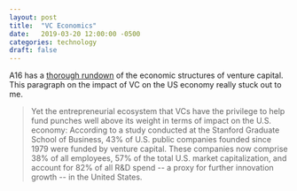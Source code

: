 ```yaml
---
layout: post
title:  "VC Economics"
date:   2019-03-20 12:00:00 -0500
categories: technology
draft: false
---
```


A16 has a [thorough rundown](https://a16z.com/2016/09/11/vc-economics/) of the economic structures of venture capital. This paragraph on the impact of VC on the US economy really stuck out to me.

> Yet the entrepreneurial ecosystem that VCs have the privilege to help fund punches well above its weight in terms of impact on the U.S. economy: According to a study conducted at the Stanford Graduate School of Business, 43% of U.S. public companies founded since 1979 were funded by venture capital. These companies now comprise 38% of all employees, 57% of the total U.S. market capitalization, and account for 82% of all R&D spend -- a proxy for further innovation growth -- in the United States.